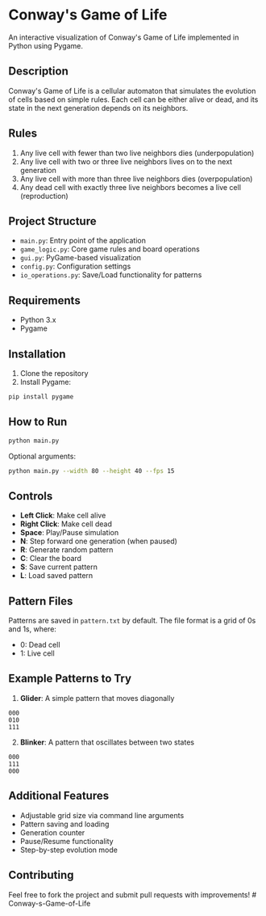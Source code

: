 # Conway's Game of Life

An interactive visualization of Conway's Game of Life implemented in Python using Pygame.

## Description

Conway's Game of Life is a cellular automaton that simulates the evolution of cells based on simple rules. Each cell can be either alive or dead, and its state in the next generation depends on its neighbors.

## Rules

1. Any live cell with fewer than two live neighbors dies (underpopulation)
2. Any live cell with two or three live neighbors lives on to the next generation
3. Any live cell with more than three live neighbors dies (overpopulation)
4. Any dead cell with exactly three live neighbors becomes a live cell (reproduction)

## Project Structure

- `main.py`: Entry point of the application
- `game_logic.py`: Core game rules and board operations
- `gui.py`: PyGame-based visualization
- `config.py`: Configuration settings
- `io_operations.py`: Save/Load functionality for patterns

## Requirements

- Python 3.x
- Pygame

## Installation

1. Clone the repository
2. Install Pygame:
```bash
pip install pygame
```

## How to Run

```bash
python main.py
```

Optional arguments:
```bash
python main.py --width 80 --height 40 --fps 15
```

## Controls

- **Left Click**: Make cell alive
- **Right Click**: Make cell dead
- **Space**: Play/Pause simulation
- **N**: Step forward one generation (when paused)
- **R**: Generate random pattern
- **C**: Clear the board
- **S**: Save current pattern
- **L**: Load saved pattern

## Pattern Files

Patterns are saved in `pattern.txt` by default. The file format is a grid of 0s and 1s, where:
- 0: Dead cell
- 1: Live cell

## Example Patterns to Try

1. **Glider**: A simple pattern that moves diagonally
```
000
010
111
```

2. **Blinker**: A pattern that oscillates between two states
```
000
111
000
```

## Additional Features

- Adjustable grid size via command line arguments
- Pattern saving and loading
- Generation counter
- Pause/Resume functionality
- Step-by-step evolution mode

## Contributing

Feel free to fork the project and submit pull requests with improvements!
#   C o n w a y - s - G a m e - o f - L i f e  
 
